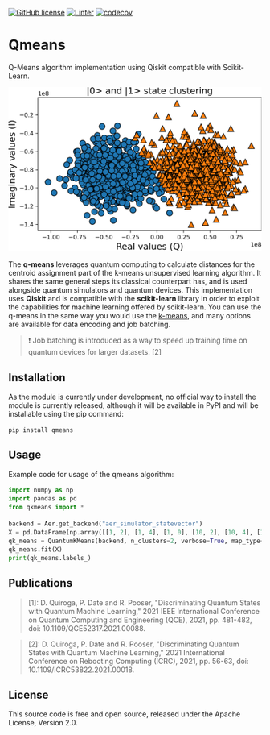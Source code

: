 [![GitHub license](https://img.shields.io/github/license/Raijeku/qmeans)](https://github.com/Raijeku/qmeans/blob/main/LICENSE)
[![Linter](https://img.shields.io/badge/code%20style-pylint-orange)](https://github.com/PyCQA/pylint)
[![codecov](https://codecov.io/gh/Raijeku/qmeans/branch/main/graph/badge.svg?token=CC7BQ1P8T8)](https://codecov.io/gh/Raijeku/qmeans)

# Qmeans
Q-Means algorithm implementation using Qiskit compatible with Scikit-Learn.

[![Clustering example](https://github.com/Raijeku/discriminating-quantum-states/blob/main/experiments/clustering_0_qubit_both.png)](https://github.com/Raijeku/discriminating-quantum-states)

The **q-means** leverages quantum computing to calculate distances for the centroid assignment part
of the k-means unsupervised learning algorithm. It shares the same general steps its classical
counterpart has, and is used alongside quantum simulators and quantum devices. This implementation
uses **Qiskit** and is compatible with the **scikit-learn** library in order to exploit the
capabilities for machine learning offered by scikit-learn. You can use the q-means in the same way
you would use the
[k-means](https://scikit-learn.org/stable/modules/generated/sklearn.cluster.KMeans.html), and
many options are available for data encoding and job batching.

> :exclamation: Job batching is introduced as a way to speed up training time on quantum devices for larger datasets. [2]

## Installation

As the module is currently under development, no official way to install the module is currently released, although it will be available in PyPI and will be installable using the pip command:

`pip install qmeans`

## Usage

Example code for usage of the qmeans algorithm:

```python
import numpy as np
import pandas as pd
from qkmeans import *

backend = Aer.get_backend("aer_simulator_statevector")
X = pd.DataFrame(np.array([[1, 2], [1, 4], [1, 0], [10, 2], [10, 4], [10, 0]]))
qk_means = QuantumKMeans(backend, n_clusters=2, verbose=True, map_type='angle')
qk_means.fit(X)
print(qk_means.labels_)
```

## Publications

> [1]: D. Quiroga, P. Date and R. Pooser, "Discriminating Quantum States with Quantum Machine Learning," 2021 IEEE International Conference on Quantum Computing and Engineering (QCE), 2021, pp. 481-482, doi: 10.1109/QCE52317.2021.00088.

> [2]: D. Quiroga, P. Date and R. Pooser, "Discriminating Quantum States with Quantum Machine Learning," 2021 International Conference on Rebooting Computing (ICRC), 2021, pp. 56-63, doi: 10.1109/ICRC53822.2021.00018.
      
## License

This source code is free and open source, released under the Apache License, Version 2.0.